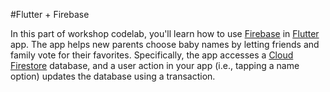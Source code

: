 #Flutter + Firebase

In this part of workshop codelab, you'll learn how to use [Firebase](https://firebase.google.com/) in [Flutter](https://flutter.dev/) app. The app helps new parents choose baby names by letting friends and family vote for their favorites. Specifically, the app accesses a [Cloud Firestore](https://firebase.google.com/products/firestore/) database, and a user action in your app (i.e., tapping a name option) updates the database using a transaction.